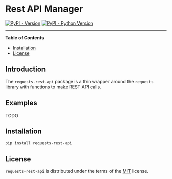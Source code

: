 # Rest API Manager

[![PyPI - Version](https://img.shields.io/pypi/v/requests-rest-api.svg)](https://pypi.org/project/requests-rest-api)
[![PyPI - Python Version](https://img.shields.io/pypi/pyversions/requests-rest-api.svg)](https://pypi.org/project/requests-rest-api)

-----

**Table of Contents**

- [Installation](#installation)
- [License](#license)

## Introduction
The `requests-rest-api` package is a thin wrapper around the `requests` library with functions to make REST API calls.

## Examples
TODO


## Installation

```console
pip install requests-rest-api
```

## License

`requests-rest-api` is distributed under the terms of the [MIT](https://spdx.org/licenses/MIT.html) license.
